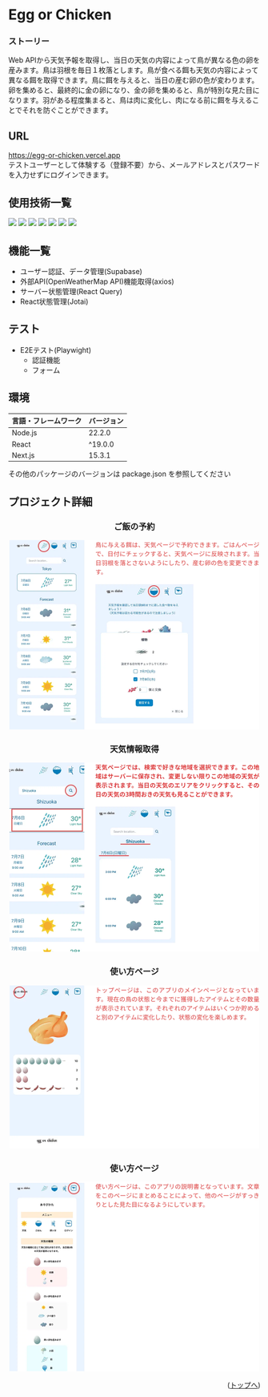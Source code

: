 <div id="top"></div>

# Egg or Chicken
### ストーリー
<!-- プロジェクトについて -->
Web APIから天気予報を取得し、当日の天気の内容によって鳥が異なる色の卵を産みます。鳥は羽根を毎日１枚落とします。鳥が食べる餌も天気の内容によって異なる餌を取得できます。鳥に餌を与えると、当日の産む卵の色が変わります。卵を集めると、最終的に金の卵になり、金の卵を集めると、鳥が特別な見た目になります。羽がある程度集まると、鳥は肉に変化し、肉になる前に餌を与えることでそれを防ぐことができます。


## URL
https://egg-or-chicken.vercel.app
 <br >
テストユーザーとして体験する（登録不要）から、メールアドレスとパスワードを入力せずにログインできます。

## 使用技術一覧

<!-- シールド一覧 -->
<!-- 該当するプロジェクトの中から任意のものを選ぶ-->
<p style="display: inline">
  <!-- フロントエンドの言語一覧 -->
  <img src="https://img.shields.io/badge/-typescript-000000?style=for-the-badge&logo=typescript&logoColor=FFE500">
  <!-- フロントエンドのフレームワーク一覧 -->
  <img src="https://img.shields.io/badge/-react-000000?style=for-the-badge&logo=react&logoColor=61DAFB">
  <img src="https://img.shields.io/badge/-Next.js-000000.svg?logo=next.js&style=for-the-badge">
  <img src="https://img.shields.io/badge/-tailwindcss-000000?style=for-the-badge&logo=tailwindcss&logoColor=0854C1">
  <img src="https://img.shields.io/badge/-reactquery-000000?style=for-the-badge&logo=reactquery&logoColor=FF4154">
  <img src="https://img.shields.io/badge/-axios-000000?style=for-the-badge&logo=axios&logoColor=5A29E4">
  <img src="https://img.shields.io/badge/-supabase-000000?style=for-the-badge&logo=supabase&logoColor=3FCF8E">
  <!-- バックエンドの言語一覧 -->
  <!-- ミドルウェア一覧 -->
  <!-- インフラ一覧 -->
</p>

## 機能一覧
- ユーザー認証、データ管理(Supabase)
- 外部API(OpenWeatherMap API)機能取得(axios)
- サーバー状態管理(React Query)
- React状態管理(Jotai)

<!-- 
- ユーザー登録、ログイン機能(devise)
- 投稿機能
  - 画像投稿(refile)
  - 位置情報検索機能(geocoder)
- いいね機能(Ajax)
  - ランキング機能
- コメント機能(Ajax)
- フォロー機能(Ajax)
- ページネーション機能(kaminari)
  - 無限スクロール(Ajax)
- 検索機能(ransack)
-->
## テスト
- E2Eテスト(Playwight)
  - 認証機能
  - フォーム

## 環境

<!-- 言語、フレームワーク、ミドルウェア、インフラの一覧とバージョンを記載 -->

| 言語・フレームワーク  | バージョン |
| --------------------- | ---------- |
| Node.js               | 22.2.0    |
| React                 | ^19.0.0     |
| Next.js               | 15.3.1     |

その他のパッケージのバージョンは package.json を参照してください

## プロジェクト詳細

<div align="center">
  <p align="center">
    <h3>ご飯の予約</h3>
    <img src="https://raw.githubusercontent.com/Asami222/egg-or-chicken/main/public/git/food-area.webp" width="500" style="max-width: 100%;"/>
  </p>
  <p　align="center">
    <h3>天気情報取得</h3>
    <img src="https://raw.githubusercontent.com/Asami222/egg-or-chicken/main/public/git/weather-area.webp" width="500" style="max-width: 100%;"/>
  </p>
  <p　align="center">
    <h3>使い方ページ</h3>
    <img src="https://raw.githubusercontent.com/Asami222/egg-or-chicken/main/public/git/home-area.webp" width="500" style="max-width: 100%;"/>
  </p>
  <p　align="center">
    <h3>使い方ページ</h3>
    <img src="https://raw.githubusercontent.com/Asami222/egg-or-chicken/main/public/git/howto-area.webp" width="500" style="max-width: 100%;"/>
  </p>
</div>


<p align="right">(<a href="#top">トップへ</a>)</p>
